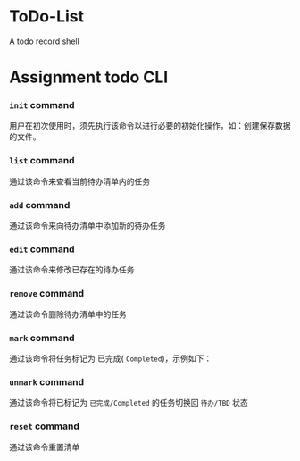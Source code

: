 # ToDo-List
A todo record shell

# Assignment todo CLI

### `init` command

用户在初次使用时，须先执行该命令以进行必要的初始化操作，如：创建保存数据的文件。

### `list` command

通过该命令来查看当前待办清单内的任务

### `add` command

通过该命令来向待办清单中添加新的待办任务

### `edit` command

通过该命令来修改已存在的待办任务

### `remove` command

通过该命令删除待办清单中的任务

### `mark` command

通过该命令将任务标记为 已完成( `Completed`)，示例如下：

### `unmark` command

通过该命令将已标记为 `已完成/Completed` 的任务切换回 `待办/TBD` 状态

### `reset` command

通过该命令重置清单
